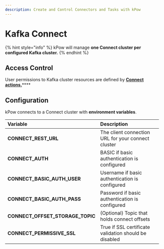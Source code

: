 ```yaml
---
description: Create and Control Connectors and Tasks with kPow
---
```


# Kafka Connect

{% hint style="info" %}
kPow will manage **one Connect cluster per configured Kafka cluster.**
{% endhint %}

## Access Control

User permissions to Kafka cluster resources are defined by [**Connect actions.**](../user-authorization/overview.md#user-actions)\*\*\*\*

## **Configuration**

kPow connects to a Connect cluster with **environment variables**.

| Variable | Description |
| :--- | :--- |
| **CONNECT\_REST\_URL** | The client connection URL for your connect cluster |
| **CONNECT\_AUTH** | BASIC if basic authentication is configured |
| **CONNECT\_BASIC\_AUTH\_USER** | Username if basic authentication is configured |
| **CONNECT\_BASIC\_AUTH\_PASS** | Password if basic authentication is configured |
| **CONNECT\_OFFSET\_STORAGE\_TOPIC** | \(Optional\) Topic that holds connect offsets |
| **CONNECT\_PERMISSIVE\_SSL** | True if SSL certificate validation should be disabled |

